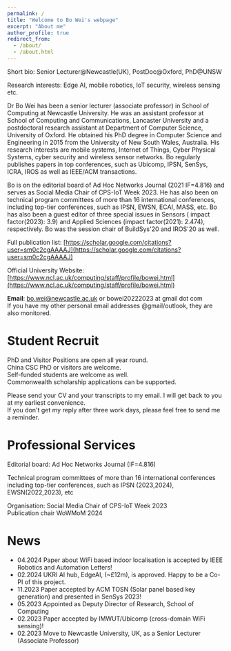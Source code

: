 ```yaml
---
permalink: /
title: "Welcome to Bo Wei's webpage"
excerpt: "About me"
author_profile: true
redirect_from: 
  - /about/
  - /about.html
---
```

<!-- Hi, welcome to Dr Bo Wei's personal website! -->

Short bio: Senior Lecturer@Newcastle(UK), PostDoc@Oxford, PhD@UNSW

Research interests: Edge AI, mobile robotics, IoT security, wireless sensing etc.

Dr Bo Wei has been a senior lecturer (associate professor) in School of Computing at Newcastle University. He was an assistant professor at School of Computing and Communications, Lancaster University and a postdoctoral research assistant at Department of Computer Science, University of Oxford. He obtained his PhD degree in Computer Science and Engineering in 2015 from the University of New South Wales, Australia. His research interests are mobile systems, Internet of Things, Cyber Physical Systems, cyber security and wireless sensor networks. Bo regularly publishes papers in top conferences, such as Ubicomp, IPSN, SenSys, ICRA, IROS as well as IEEE/ACM transactions.

Bo is on the editorial board of Ad Hoc Networks Journal (2021 IF=4.816) and serves as Social Media Chair of CPS-IoT Week 2023. He has also been on technical program committees of more than 16 international conferences, including top-tier conferences, such as IPSN, EWSN, ECAI, MASS, etc. Bo has also been a guest editor of three special issues in Sensors ( impact factor(2023): 3.9) and Applied Sciences (impact factor(2021): 2.474), respectively. Bo was the session chair of BuildSys'20 and IROS'20 as well.

Full publication list: [https://scholar.google.com/citations?user=sm0c2cgAAAAJ](https://scholar.google.com/citations?user=sm0c2cgAAAAJ)

Official University Website: [https://www.ncl.ac.uk/computing/staff/profile/bowei.html](https://www.ncl.ac.uk/computing/staff/profile/bowei.html)

**Email**: bo.wei@newcastle.ac.uk or bowei20222023 at gmail dot com \
If you have my other personal email addresses @gmail/outlook, they are also monitored.


Student Recruit
======
PhD and Visitor Positions are open all year round.\
China CSC PhD or visitors are welcome.\
Self-funded students are welcome as well.\
Commonwealth scholarship applications can be supported. 

Please send your CV and your transcripts to my email. I will get back to you at my earliest convenience.\
If you don't get my reply after three work days, please feel free to send me a reminder.

Professional Services
======
Editorial board: Ad Hoc Networks Journal (IF=4.816)

Technical program committees of more than 16 international conferences\
including top-tier conferences, such as IPSN (2023,2024), EWSN(2022,2023), etc

Organisation: 
Social Media Chair of CPS-IoT Week 2023\
Publication chair WoWMoM 2024

News
======
* 04.2024 Paper about WiFi based indoor localisation is accepted by IEEE Robotics and Automation Letters!
* 02.2024 UKRI AI hub, EdgeAI, (~£12m), is approved. Happy to be a Co-PI of this project.
* 11.2023 Paper accepted by ACM TOSN (Solar panel based key generation) and presented in SenSys 2023!
* 05.2023 Appointed as Deputy Director of Research, School of Computing
* 02.2023 Paper accepted by IMWUT/Ubicomp (cross-domain WiFi sensing)!
* 02.2023 Move to Newcastle University, UK, as a Senior Lecturer (Associate Professor)

<!--**More contents will be updated soon! Other pages are placeholders now. ** -->

<!-- Last updated: 29 Aug 2023 -->

<!-- This is the front page of a website that is powered by the [academicpages template](https://github.com/academicpages/academicpages.github.io) and hosted on GitHub pages. [GitHub pages](https://pages.github.com) is a free service in which websites are built and hosted from code and data stored in a GitHub repository, automatically updating when a new commit is made to the respository. This template was forked from the [Minimal Mistakes Jekyll Theme](https://mmistakes.github.io/minimal-mistakes/) created by Michael Rose, and then extended to support the kinds of content that academics have: publications, talks, teaching, a portfolio, blog posts, and a dynamically-generated CV. You can fork [this repository](https://github.com/academicpages/academicpages.github.io) right now, modify the configuration and markdown files, add your own PDFs and other content, and have your own site for free, with no ads! An older version of this template powers my own personal website at [stuartgeiger.com](http://stuartgeiger.com), which uses [this Github repository](https://github.com/staeiou/staeiou.github.io).

A data-driven personal website
======
Like many other Jekyll-based GitHub Pages templates, academicpages makes you separate the website's content from its form. The content & metadata of your website are in structured markdown files, while various other files constitute the theme, specifying how to transform that content & metadata into HTML pages. You keep these various markdown (.md), YAML (.yml), HTML, and CSS files in a public GitHub repository. Each time you commit and push an update to the repository, the [GitHub pages](https://pages.github.com/) service creates static HTML pages based on these files, which are hosted on GitHub's servers free of charge.

Many of the features of dynamic content management systems (like Wordpress) can be achieved in this fashion, using a fraction of the computational resources and with far less vulnerability to hacking and DDoSing. You can also modify the theme to your heart's content without touching the content of your site. If you get to a point where you've broken something in Jekyll/HTML/CSS beyond repair, your markdown files describing your talks, publications, etc. are safe. You can rollback the changes or even delete the repository and start over -- just be sure to save the markdown files! Finally, you can also write scripts that process the structured data on the site, such as [this one](https://github.com/academicpages/academicpages.github.io/blob/master/talkmap.ipynb) that analyzes metadata in pages about talks to display [a map of every location you've given a talk](https://academicpages.github.io/talkmap.html).

Getting started
======
1. Register a GitHub account if you don't have one and confirm your e-mail (required!)
1. Fork [this repository](https://github.com/academicpages/academicpages.github.io) by clicking the "fork" button in the top right. 
1. Go to the repository's settings (rightmost item in the tabs that start with "Code", should be below "Unwatch"). Rename the repository "[your GitHub username].github.io", which will also be your website's URL.
1. Set site-wide configuration and create content & metadata (see below -- also see [this set of diffs](http://archive.is/3TPas) showing what files were changed to set up [an example site](https://getorg-testacct.github.io) for a user with the username "getorg-testacct")
1. Upload any files (like PDFs, .zip files, etc.) to the files/ directory. They will appear at https://[your GitHub username].github.io/files/example.pdf.  
1. Check status by going to the repository settings, in the "GitHub pages" section

Site-wide configuration
------
The main configuration file for the site is in the base directory in [_config.yml](https://github.com/academicpages/academicpages.github.io/blob/master/_config.yml), which defines the content in the sidebars and other site-wide features. You will need to replace the default variables with ones about yourself and your site's github repository. The configuration file for the top menu is in [_data/navigation.yml](https://github.com/academicpages/academicpages.github.io/blob/master/_data/navigation.yml). For example, if you don't have a portfolio or blog posts, you can remove those items from that navigation.yml file to remove them from the header. 

Create content & metadata
------
For site content, there is one markdown file for each type of content, which are stored in directories like _publications, _talks, _posts, _teaching, or _pages. For example, each talk is a markdown file in the [_talks directory](https://github.com/academicpages/academicpages.github.io/tree/master/_talks). At the top of each markdown file is structured data in YAML about the talk, which the theme will parse to do lots of cool stuff. The same structured data about a talk is used to generate the list of talks on the [Talks page](https://academicpages.github.io/talks), each [individual page](https://academicpages.github.io/talks/2012-03-01-talk-1) for specific talks, the talks section for the [CV page](https://academicpages.github.io/cv), and the [map of places you've given a talk](https://academicpages.github.io/talkmap.html) (if you run this [python file](https://github.com/academicpages/academicpages.github.io/blob/master/talkmap.py) or [Jupyter notebook](https://github.com/academicpages/academicpages.github.io/blob/master/talkmap.ipynb), which creates the HTML for the map based on the contents of the _talks directory).

**Markdown generator**

I have also created [a set of Jupyter notebooks](https://github.com/academicpages/academicpages.github.io/tree/master/markdown_generator
) that converts a CSV containing structured data about talks or presentations into individual markdown files that will be properly formatted for the academicpages template. The sample CSVs in that directory are the ones I used to create my own personal website at stuartgeiger.com. My usual workflow is that I keep a spreadsheet of my publications and talks, then run the code in these notebooks to generate the markdown files, then commit and push them to the GitHub repository.

How to edit your site's GitHub repository
------
Many people use a git client to create files on their local computer and then push them to GitHub's servers. If you are not familiar with git, you can directly edit these configuration and markdown files directly in the github.com interface. Navigate to a file (like [this one](https://github.com/academicpages/academicpages.github.io/blob/master/_talks/2012-03-01-talk-1.md) and click the pencil icon in the top right of the content preview (to the right of the "Raw | Blame | History" buttons). You can delete a file by clicking the trashcan icon to the right of the pencil icon. You can also create new files or upload files by navigating to a directory and clicking the "Create new file" or "Upload files" buttons. 

Example: editing a markdown file for a talk
![Editing a markdown file for a talk](/images/editing-talk.png)

For more info
------
More info about configuring academicpages can be found in [the guide](https://academicpages.github.io/markdown/). The [guides for the Minimal Mistakes theme](https://mmistakes.github.io/minimal-mistakes/docs/configuration/) (which this theme was forked from) might also be helpful. -->

